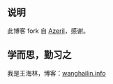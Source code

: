 ## 说明

此博客 fork 自 [Azeril](http://azeril.me/)，感谢。

## 学而思，勤习之

我是王海林，博客：[wanghailin.info](wanghailin.info)


